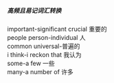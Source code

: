 ##### 高频且易记词汇转换
important-significant crucial 重要的<br>
people person-individual 人<br>
common universal-普遍的<br>
i think-i reckon that 我认为<br>
some-a few 一些<br>
many-a number of 许多<br>
